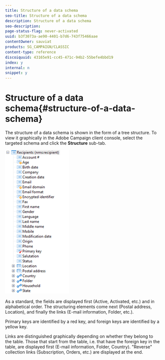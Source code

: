 ```yaml
---
title: Structure of a data schema
seo-title: Structure of a data schema
description: Structure of a data schema
seo-description: 
page-status-flag: never-activated
uuid: b3f3073a-ae90-4401-b7d6-743f75466aae
contentOwner: sauviat
products: SG_CAMPAIGN/CLASSIC
content-type: reference
discoiquuid: 43165e91-cc45-471c-94b2-55befe4bbd19
index: y
internal: n
snippet: y
---
```


# Structure of a data schema{#structure-of-a-data-schema}

The structure of a data schema is shown in the form of a tree structure. To view it graphically in the Adobe Campaign client console, select the targeted schema and click the **Structure** sub-tab.

![](assets/d_ncs_integration_schema_arbo.png)

As a standard, the fields are displayed first (Active, Activated, etc.) and in alphabetical order. The structuring elements come next (Postal address, Location), and finally the links (E-mail information, Folder, etc.).

Primary keys are identified by a red key, and foreign keys are identified by a yellow key.

Links are distinguished graphically depending on whether they belong to the table. Those that start from the table, i.e. that have the foreign key in the table, are displayed first (E-mail information, Folder, Country). "Reverse" collection links (Subscription, Orders, etc.) are displayed at the end.
